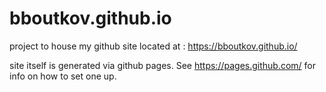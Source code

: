 # bboutkov.github.io
project to house my github site located at : https://bboutkov.github.io/

site itself is generated via github pages. See https://pages.github.com/ for info on how to set one up.
